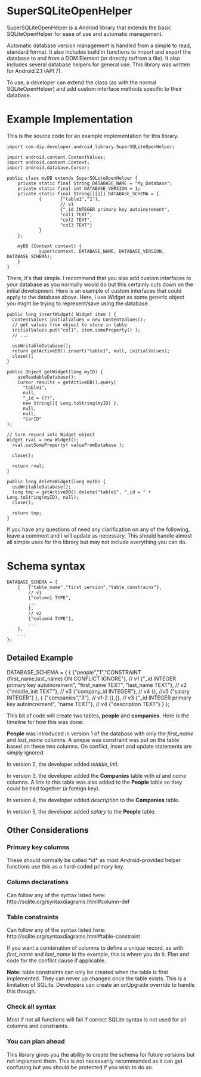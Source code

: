 <h1>SuperSQLiteOpenHelper</h1>
SuperSQLiteOpenHelper is a Android library that extends the basic SQLiteOpenHelper for ease of use and automatic management.

Automatic database version management is handled from a simple to read, standard format. It also includes build in functions to import and export the database to and from a DOM Element (or directly to/from a file). It also includes several database helpers for general use. This library was written for Android 2.1 (API 7).

To use, a developer can extend the class (as with the normal SQLiteOpenHelper) and add custom interface methods specific to their database.

<h1>Example Implementation</h1>

This is the source code for an example implementation for this library.

    import com.diy.developer.android_library.SuperSQLiteOpenHelper;

    import android.content.ContentValues;
    import android.content.Context;
    import android.database.Cursor;

    public class myDB extends SuperSQLiteOpenHelper {
        private static final String DATABASE_NAME = "My_Database";
        private static final int DATABASE_VERSION = 1;
        private static final String[][][] DATABASE_SCHEMA = {
                {       {"table1","1"},
                        // v1
                        {"_id INTEGER primary key autoincrement",
                        "col1 TEXT",
                        "col2 TEXT",
                        "col3 TEXT"}
                }
        };
        
        myDB (Context context) {
                super(context, DATABASE_NAME, DATABASE_VERSION, DATABASE_SCHEMA);
        }
    }

There, it's that simple. I recommend that you also add custom interfaces to your database as you normally would do but this certainly cuts down on the initial development. Here is an example of custom interfaces that could apply to the database above. Here, I use Widget as some generic object you might be trying to represent/save using the database.

    public long insertWidget( Widget item ) {
      ContentValues initialValues = new ContentValues();
      // get values from object to store in table
      initialValues.put("col1", item.someProperty() );
      // ...
                
      useWritableDatabase();
      return getActiveDB().insert("table1", null, initialValues);
      close();
    }
        
    public Object getWidget(long myID) {
        useReadableDatabase();
        Cursor results = getActiveDB().query(
          "table1",
          null,
          "_id = (?)",
          new String[]{ Long.toString(myID) },
          null,
          null,
          "CarID"
    );
    
    // turn record into Widget object
    Widget rval = new Widget();
      rval.setSomeProperty( valueFromDatabase );
      
      close();
      
      return rval;
    }
        
    public long deleteWidget(long myID) {
      useWritableDatabase();
      long tmp = getActiveDB().delete("table1", "_id = " + Long.toString(myID), null);
      close();
      
      return tmp;
    }

If you have any questions of need any clarification on any of the following, leave a comment and I will update as necessary.  This should handle almost all simple uses for this library but may not include everything you can do.

<h1>Schema syntax</h1>

    DATABASE_SCHEMA = {
    	{	{"table_name","first_version","table_constrains"},
    		// v1
    		{"column1 TYPE",
    		...
    		},
    		// v2
    		{"column4 TYPE"},
    		...
    	},
    	...
    };


<h2>Detailed Example</h2>
    DATABASE_SCHEMA = {
	    {	{"people","1","CONSTRAINT (first_name,last_name) ON CONFLICT IGNORE"},
    		// v1
    		{"_id INTEGER primary key autoincrement",
    		"first_name TEXT",
    		"last_name TEXT"},
    		// v2
    		{"middle_init TEXT"},
    		// v3
    		{"company_id INTEGER"},
    		// v4
    		{},
    		//v5
    		{"salary INTEGER"}
	    },
	    {	{"companies","3"},
		    // v1-2
		    {},{},
		    // v3
		    {"_id INTEGER primary key autoincrement",
		    "name TEXT"},
		    // v4
		    {"description TEXT"}
	    }
    };

This bit of code will create two tables, <b>people</b> and <b>companies</b>.  Here is the timeline for how this was done:

<b>People</b> was introduced in version 1 of the database with only the *first_name* and *last_name* columns.  A unique was constraint was put on the table based on these two columns.  On conflict, insert and update statements are simply ignored.

In version 2, the developer added *middle_init*.

In version 3, the developer added the <b>Companies</b> table with *id* and *name* columns.  A link to this table was also added to the <b>People</b> table so they could be tied together (a foreign key).

In version 4, the developer added *description* to the <b>Companies</b> table.

In version 5, the developer added *salary* to the <b>People</b> table.

<h2>Other Considerations</h2>
<h3>Primary key columns</h3>
These should normally be called *id* as most Android-provided helper functions use this as a hard-coded primary key.

<h3>Column declarations</h3>
Can follow any of the syntax listed here: http://sqlite.org/syntaxdiagrams.html#column-def

<h3>Table constraints</h3>
Can follow any of the syntax listed here: http://sqlite.org/syntaxdiagrams.html#table-constraint

If you want a combination of columns to define a unique record, as with *first_name* and *last_name* in the example, this is where you do it.  Plan and code for the conflict cause if applicable.

<b>Note:</b> table constraints can only be created when the table is first implemented.  They can never up changed once the table exists.  This is a limitation of SQLite.  Developers can create an onUpgrade override to handle this though.

<h3>Check all syntax</h3>
Most if not all functions will fail if correct SQLite syntax is not used for all columns and constraints.

<h3>You can plan ahead</h3>
This library gives you the ability to create the schema for future versions but not implement them.  This is not necessarily recommended as it can get confusing but you should be protected if you wish to do so.

